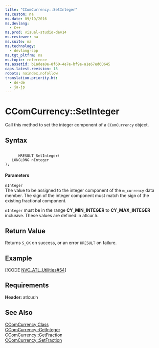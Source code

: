 ```yaml
---
title: "CComCurrency::SetInteger"
ms.custom: na
ms.date: 09/19/2016
ms.devlang: 
  - C++
ms.prod: visual-studio-dev14
ms.reviewer: na
ms.suite: na
ms.technology: 
  - devlang-cpp
ms.tgt_pltfrm: na
ms.topic: reference
ms.assetid: b1adea0e-8f60-4e7e-bf9e-a1e67ed60645
caps.latest.revision: 13
robots: noindex,nofollow
translation.priority.ht: 
  - de-de
  - ja-jp
---
```

# CComCurrency::SetInteger
Call this method to set the integer component of a `CComCurrency` object.  
  
## Syntax  
  
```  
  
      HRESULT SetInteger(  
   LONGLONG nInteger   
);  
```  
  
#### Parameters  
 `nInteger`  
 The value to be assigned to the integer component of the `m_currency` data member. The sign of the integer component must match the sign of the existing fractional component.  
  
 `nInteger` must be in the range **CY_MIN_INTEGER** to **CY_MAX_INTEGER** inclusive. These values are defined in atlcur.h.  
  
## Return Value  
 Returns `S_OK` on success, or an error `HRESULT` on failure.  
  
## Example  
 [!CODE [NVC_ATL_Utilities#54](../CodeSnippet/VS_Snippets_Cpp/NVC_ATL_Utilities#54)]  
  
## Requirements  
 **Header:** atlcur.h  
  
## See Also  
 [CComCurrency Class](../vs140/CComCurrency-Class.md)   
 [CComCurrency::GetInteger](../vs140/CComCurrency--GetInteger.md)   
 [CComCurrency::GetFraction](../vs140/CComCurrency--GetFraction.md)   
 [CComCurrency::SetFraction](../vs140/CComCurrency--SetFraction.md)